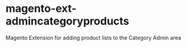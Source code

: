 magento-ext-admincategoryproducts
=================================

Magento Extension for adding product lists to the Category Admin area
